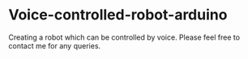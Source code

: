 # Voice-controlled-robot-arduino
Creating a robot which can be controlled by voice.
Please feel free to contact me for any queries.
